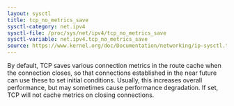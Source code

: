 ```yaml
---
layout: sysctl
title: tcp_no_metrics_save
sysctl-category: net.ipv4
sysctl-file: /proc/sys/net/ipv4/tcp_no_metrics_save
sysctl-variable: net.ipv4.tcp_no_metrics_save
source: https://www.kernel.org/doc/Documentation/networking/ip-sysctl.txt
---
```

By default, TCP saves various connection metrics in the route cache
when the connection closes, so that connections established in the
near future can use these to set initial conditions.  Usually, this
increases overall performance, but may sometimes cause performance
degradation.  If set, TCP will not cache metrics on closing
connections.


